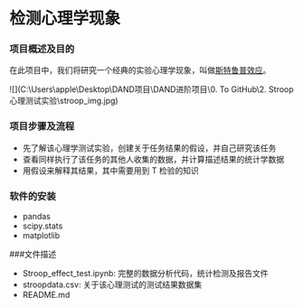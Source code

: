 # 检测心理学现象

### 项目概述及目的

在此项目中，我们将研究一个经典的实验心理学现象，叫做[斯特鲁普效应](https://en.wikipedia.org/wiki/Stroop_effect)。

![](C:\Users\apple\Desktop\DAND项目\DAND进阶项目\0. To GitHub\2. Stroop心理测试实验\stroop_img.jpg)

### 项目步骤及流程

- 先了解该心理学测试实验，创建关于任务结果的假设，并自己研究该任务
- 查看同样执行了该任务的其他人收集的数据，并计算描述结果的统计学数据
- 用假设来解释其结果，其中需要用到 T 检验的知识

### 软件的安装

- pandas
- scipy.stats
- matplotlib

###文件描述

- Stroop_effect_test.ipynb: 完整的数据分析代码，统计检测及报告文件
- stroopdata.csv: 关于该心理测试的测试结果数据集
- README.md

